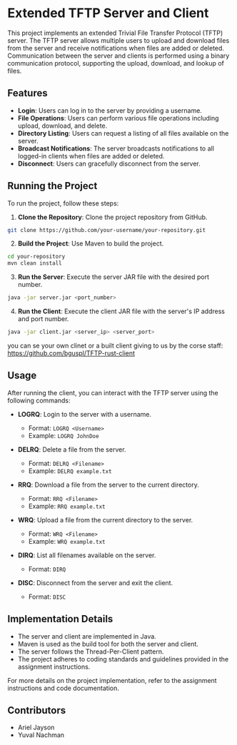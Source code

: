 # Extended TFTP Server and Client

This project implements an extended Trivial File Transfer Protocol (TFTP) server. The TFTP server allows multiple users to upload and download files from the server and receive notifications when files are added or deleted. Communication between the server and clients is performed using a binary communication protocol, supporting the upload, download, and lookup of files.

## Features
- **Login**: Users can log in to the server by providing a username.
- **File Operations**: Users can perform various file operations including upload, download, and delete.
- **Directory Listing**: Users can request a listing of all files available on the server.
- **Broadcast Notifications**: The server broadcasts notifications to all logged-in clients when files are added or deleted.
- **Disconnect**: Users can gracefully disconnect from the server.

## Running the Project
To run the project, follow these steps:

1. **Clone the Repository**: Clone the project repository from GitHub.

```bash
git clone https://github.com/your-username/your-repository.git
```

2. **Build the Project**: Use Maven to build the project.

```bash
cd your-repository
mvn clean install
```

3. **Run the Server**: Execute the server JAR file with the desired port number.

```bash
java -jar server.jar <port_number>
```

4. **Run the Client**: Execute the client JAR file with the server's IP address and port number.

```bash
java -jar client.jar <server_ip> <server_port>
```
you can se your own clinet or a built client giving to us by the corse staff: 
https://github.com/bguspl/TFTP-rust-client 

## Usage
After running the client, you can interact with the TFTP server using the following commands:

- **LOGRQ**: Login to the server with a username.
  - Format: `LOGRQ <Username>`
  - Example: `LOGRQ JohnDoe`

- **DELRQ**: Delete a file from the server.
  - Format: `DELRQ <Filename>`
  - Example: `DELRQ example.txt`

- **RRQ**: Download a file from the server to the current directory.
  - Format: `RRQ <Filename>`
  - Example: `RRQ example.txt`

- **WRQ**: Upload a file from the current directory to the server.
  - Format: `WRQ <Filename>`
  - Example: `WRQ example.txt`

- **DIRQ**: List all filenames available on the server.
  - Format: `DIRQ`

- **DISC**: Disconnect from the server and exit the client.
  - Format: `DISC`

## Implementation Details
- The server and client are implemented in Java.
- Maven is used as the build tool for both the server and client.
- The server follows the Thread-Per-Client pattern.
- The project adheres to coding standards and guidelines provided in the assignment instructions.

For more details on the project implementation, refer to the assignment instructions and code documentation.

## Contributors
- Ariel Jayson
- Yuval Nachman
